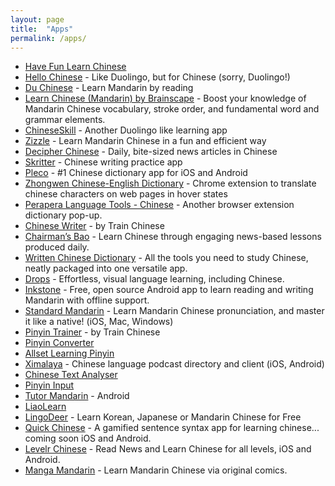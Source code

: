 ```yaml
---
layout: page
title:  "Apps"
permalink: /apps/
---
```

* [Have Fun Learn Chinese](http://www.havefunlearnchinese.com/)
* [Hello Chinese](http://www.hellochinese.cc/) - Like Duolingo, but for Chinese (sorry, Duolingo!)
* [Du Chinese](https://www.duchinese.net/) - Learn Mandarin by reading
* [Learn Chinese (Mandarin) by Brainscape](https://www.brainscape.com/learn/chinese-mandarin) - Boost your knowledge of Mandarin Chinese vocabulary, stroke order, and fundamental word and grammar elements.
* [ChineseSkill](http://chineseskill.com/) - Another Duolingo like learning app
* [Zizzle](http://www.zizzle.io/) - Learn Mandarin Chinese in a fun and efficient way
* [Decipher Chinese](http://www.decipherchinese.com/) - Daily, bite-sized news articles in Chinese
* [Skritter](https://skritter.com/) - Chinese writing practice app
* [Pleco](https://www.pleco.com/) - #1 Chinese dictionary app for iOS and Android
* [Zhongwen Chinese-English Dictionary](https://chrome.google.com/webstore/detail/zhongwen-chinese-english/kkmlkkjojmombglmlpbpapmhcaljjkde) - Chrome extension to translate chinese characters on web pages in hover states
* [Perapera Language Tools - Chinese](http://www.perapera.org/category/chinese/) - Another browser extension dictionary pop-up.
* [Chinese Writer](http://www.trainchinese.com/v2/viewApps.php?rAp=0) - by Train Chinese
* [Chairman’s Bao](https://www.thechairmansbao.com/the-chairmans-bao-app/) - Learn Chinese through engaging news-based lessons produced daily.
* [Written Chinese Dictionary](https://www.writtenchinese.com/) - All the tools you need to study Chinese, neatly packaged into one versatile app.
* [Drops](http://languagedrops.com/) - Effortless, visual language learning, including Chinese.
* [Inkstone](https://www.skishore.me/inkstone/) - Free, open source Android app to learn reading and writing Mandarin with offline support.
* [Standard Mandarin](http://www.standardmandarin.com/) - Learn Mandarin Chinese pronunciation, and master it like a native! (iOS, Mac, Windows)
* [Pinyin Trainer](https://itunes.apple.com/gb/app/pinyin-trainer-by-trainchinese/id376797304?mt=8) - by Train Chinese
* [Pinyin Converter](https://itunes.apple.com/us/app/pinyin-converter-convert-hanzi-to-hanyu-p%C4%ABny%C4%ABn/id434120323?mt=8)
* [Allset Learning Pinyin](https://itunes.apple.com/gb/app/allset-learning-pinyin/id483673874?mt=8)
* [Ximalaya](http://www.ximalaya.com/download/) - Chinese language podcast directory and client (iOS, Android)
* [Chinese Text Analyser](https://www.chinesetextanalyser.com/)
* [Pinyin Input](https://www.pinyinput.net/)
* [Tutor Mandarin](https://play.google.com/store/apps/details?id=inc.osbay.android.tutormandarin) - Android
* [LiaoLearn](http://liaolearn.com/)
* [LingoDeer](https://www.lingodeer.com/) - Learn Korean, Japanese   or Mandarin Chinese for Free
* [Quick Chinese](https://quickchineseapp.com/) - A gamified sentence syntax app for learning chinese... coming soon iOS and Android.
* [Levelr Chinese](http://levelr.io/learnchinese/) - Read News and Learn Chinese for all levels, iOS and Android.
* [Manga Mandarin](http://www.funnybean.com/) - Learn Mandarin Chinese via original comics.
